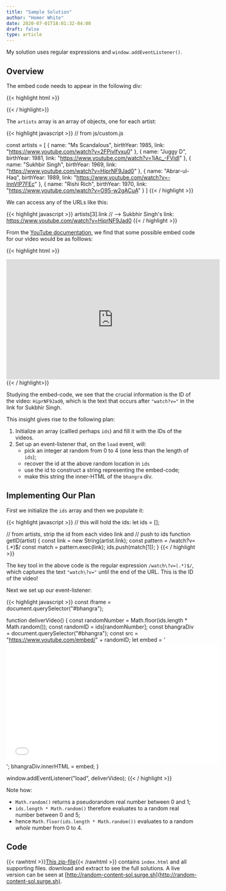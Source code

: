 ```yaml
---
title: "Sample Solution"
author: "Homer White"
date: 2020-07-01T18:01:32-04:00
draft: false
type: article
---
```


My solution uses regular expressions and `window.addEventListener()`.

<!--more-->

## Overview

The embed code needs to appear in the following div:

{{<  highlight html >}}
<!-- from index.html -->

<div id="bhangra">
  <!-- embed code will go here -->
</div>
{{< / highlight>}}

The `artists` array is an array of objects, one for each artist:

{{<  highlight javascript >}}
// from js/custom.js

const artists = [
   {
     name: "Ms Scandalous",
     birthYear: 1985,
     link: "https://www.youtube.com/watch?v=2FPivlfvxu0"
   },
   {
    name: "Juggy D",
    birthYear: 1981,
    link: "https://www.youtube.com/watch?v=1jAc_-FVjdI"
  },
  {
    name: "Sukhbir Singh",
    birthYear: 1969,
    link: "https://www.youtube.com/watch?v=HiprNF9Jad0"
  },
  {
    name: "Abrar-ul-Haq",
    birthYear: 1989,
    link: "https://www.youtube.com/watch?v=-lnnVIP7FEc"
  },
  {
    name: "Rishi Rich",
    birthYear: 1970,
    link: "https://www.youtube.com/watch?v=O95-w2gACuA"
  }
 ]
{{< / highlight >}}

We can access any of the URLs like this:

{{< highlight javascript >}}
artists[3].link
// --> Sukbhir Singh's link:  https://www.youtube.com/watch?v=HiprNF9Jad0
{{< / highlight >}}

From the [YouTube documentation](https://support.google.com/youtube/answer/171780?hl=en), we find that some possible embed code for our video would be as folllows:

{{<  highlight html >}}
<iframe width="560" height="315" src="https://www.youtube.com/embed/HiprNF9Jad0" frameborder="0" allow="accelerometer; autoplay; encrypted-media; gyroscope; picture-in-picture" allowfullscreen></iframe>
{{< / highlight>}}

Studying the embed-code, we see that the crucial information is the ID of the video:  `HiprNF9Jad0`, which is the text that occurs after `"watch?v="` in the link for Sukbhir Singh.

This insight gives rise to the following plan:

1. Initialize an array (callled perhaps `ids`) and fill it with the IDs of the videos.
2. Set up an event-listener that, on the `load` event, will:
    * pick an integer at random from 0 to 4 (one less than the length of `ids`);
    * recover the id at the above random location in `ids`
    * use the id to construct a string representing the embed-code;
    * make this string the inner-HTML of the `bhangra` div.

## Implementing Our Plan

First we initialize the `ids` array and then we populate it:

{{< highlight javascript >}}
// this will hold the ids:
 let ids = [];

 // from artists, strip the id from each video link and
 // push to ids
 function getID(artist) {
   const link = new String(artist.link);
   const pattern = /watch\?v=(.*)$/
   const match = pattern.exec(link);
   ids.push(match[1]);
 }
{{< / highlight >}}

The key tool in the above code is the regular expression `/watch\?v=(.*)$/`, which captures the text `"watch\?v="` until the end of the URL.  This is the ID of the video!

Next we set up our event-listener:

{{< highlight javascript >}}
const iframe = document.querySelector("#bhangra");

function deliverVideo() {
  const randomNumber = Math.floor(ids.length * Math.random());
  const randomID = ids[randomNumber];
  const bhangraDiv = document.querySelector("#bhangra");
  const src = "https://www.youtube.com/embed/" + randomID;
  let embed = '<iframe id="bhangra" width="560" height="315" src=';
  embed = embed + src + ' frameborder="0" allow="accelerometer; autoplay; encrypted-media; gyroscope; ';
  embed = embed + 'picture-in-picture" allowfullscreen></iframe>';
  bhangraDiv.innerHTML = embed;
}

window.addEventListener("load", deliverVideo);
{{< / highlight >}}

Note how:

* `Math.random()` returns a pseudorandom real number between 0 and 1;
* `ids.length * Math.random()` therefore evaluates to a random real number between 0 and 5;
* hence `Math.floor(ids.length * Math.random())` evaluates to a random _whole_ number from 0 to 4.

## Code

{{< rawhtml >}}<a href="random-content-sol.zip" download>This zip-file</a>{{< /rawhtml >}} contains `index.html` and all supporting files.  download and extract to see the full solutions.  A live version can be seen at [http://random-content-sol.surge.sh](http://random-content-sol.surge.sh).
